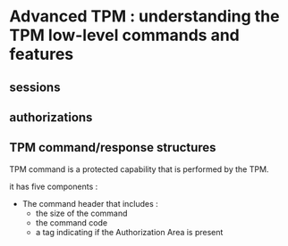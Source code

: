 # Advanced TPM : understanding the TPM low-level commands and features


## sessions 

## authorizations

## TPM command/response structures

TPM command is a protected capability that is performed by the TPM. 

it has five components :
- The command header that includes :
    - the size of the command
    - the command code 
    - a tag indicating if the Authorization Area is present
